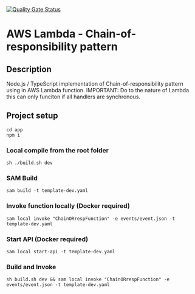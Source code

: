 [![Quality Gate Status](https://sonarcloud.io/api/project_badges/measure?project=ksharlandjiev_typescript-lambda-chain-of-responibility&metric=alert_status)](https://sonarcloud.io/dashboard?id=ksharlandjiev_typescript-lambda-chain-of-responibility)

# AWS Lambda - Chain-of-responsibility pattern
## Description
Node.js / TypeScript implementation of Chain-of-responsibility pattern using in AWS Lambda function.
IMPORTANT: 
Do to the nature of Lambda this can only funciton if all handlers are synchronous.

## Project setup
```
cd app
npm i
```

### Local compile from the root folder
```
sh ./build.sh dev
```

### SAM Build
```
sam build -t template-dev.yaml
```

### Invoke function locally (Docker required)
```
sam local invoke "ChainORrespFunction" -e events/event.json -t template-dev.yaml
```

### Start API (Docker required)
```
sam local start-api -t template-dev.yaml
```

### Build and Invoke
```
sh build.sh dev && sam local invoke "ChainORrespFunction" -e events/event.json -t template-dev.yaml
```
